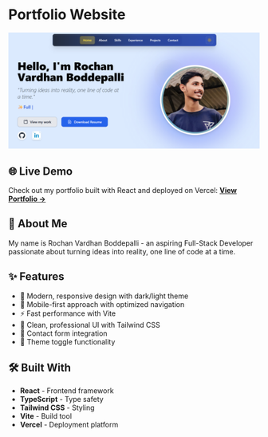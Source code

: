 # Portfolio Website

![Portfolio Preview](./public/My%20Portfolio%20Thumbnail.png)

## 🌐 Live Demo
Check out my portfolio built with React and deployed on Vercel:
[**View Portfolio →**](https://rochanportfolio.vercel.app)

## 👋 About Me
My name is Rochan Vardhan Boddepalli - an aspiring Full-Stack Developer passionate about turning ideas into reality, one line of code at a time.

## ✨ Features
- 🎨 Modern, responsive design with dark/light theme
- 📱 Mobile-first approach with optimized navigation
- ⚡ Fast performance with Vite
- 🎯 Clean, professional UI with Tailwind CSS
- 📧 Contact form integration
- 🌙 Theme toggle functionality

## 🛠️ Built With
- **React** - Frontend framework
- **TypeScript** - Type safety
- **Tailwind CSS** - Styling
- **Vite** - Build tool
- **Vercel** - Deployment platform

